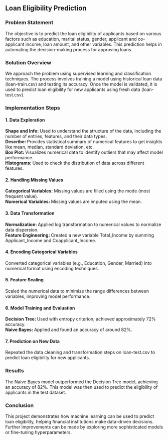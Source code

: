 <h2>Loan Eligibility Prediction</h2>
<h3>Problem Statement</h3>
The objective is to predict the loan eligibility of applicants based on various factors such as education, marital status, gender, applicant and co-applicant income, loan amount, and other variables. This prediction helps in automating the decision-making process for approving loans.

<h3>Solution Overview</h3>
We approach the problem using supervised learning and classification techniques. The process involves training a model using historical loan data (loan-train.csv) and testing its accuracy. Once the model is validated, it is used to predict loan eligibility for new applicants using fresh data (loan-test.csv).

<h3>Implementation Steps</h3>
<h4>1. Data Exploration</h4>
<b>Shape and Info: </b>Used to understand the structure of the data, including the number of entries, features, and their data types.<br/>
<b>Describe: </b>Provides statistical summary of numerical features to get insights like mean, median, standard deviation, etc.<br/>
<b>Box Plot: </b>Visualizes numerical data to identify outliers that may affect model performance.<br/>
<b>Histograms: </b>Used to check the distribution of data across different features.<br/>
<h4>2. Handling Missing Values</h4>
<b>Categorical Variables:</b> Missing values are filled using the mode (most frequent value).<br/>
<b>Numerical Variables: </b>Missing values are imputed using the mean.<br/>
<h4>3. Data Transformation</h4>
<b>Normalization: </b>Applied log transformation to numerical values to normalize data dispersion.<br/>
<b>Feature Engineering: </b>Created a new variable Total_Income by summing Applicant_Income and Coapplicant_Income.<br/>
<h4>4. Encoding Categorical Variables</h4>
Converted categorical variables (e.g., Education, Gender, Married) into numerical format using encoding techniques.<br/>

<h4>5. Feature Scaling</h4>
Scaled the numerical data to minimize the range differences between variables, improving model performance.<br/>

<h4>6. Model Training and Evaluation</h4>
<b>Decision Tree: </b>Used with entropy criterion; achieved approximately 72% accuracy.<br/>
<b>Naive Bayes: </b>Applied and found an accuracy of around 82%.
<h4>7. Prediction on New Data</h4>
Repeated the data cleaning and transformation steps on loan-test.csv to predict loan eligibility for new applicants.

<h3>Results</h3>
The Naive Bayes model outperformed the Decision Tree model, achieving an accuracy of 82%. This model was then used to predict the eligibility of applicants in the test dataset.

<h3>Conclusion</h3>
This project demonstrates how machine learning can be used to predict loan eligibility, helping financial institutions make data-driven decisions. Further improvements can be made by exploring more sophisticated models or fine-tuning hyperparameters.
